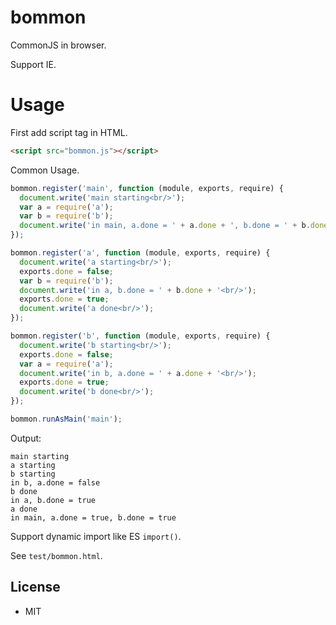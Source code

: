 # bommon

CommonJS in browser.

Support IE.

# Usage

First add script tag in HTML.

``` html
<script src="bommon.js"></script>
```

Common Usage.

``` js
bommon.register('main', function (module, exports, require) {
  document.write('main starting<br/>');
  var a = require('a');
  var b = require('b');
  document.write('in main, a.done = ' + a.done + ', b.done = ' + b.done + '<br/>');
});

bommon.register('a', function (module, exports, require) {
  document.write('a starting<br/>');
  exports.done = false;
  var b = require('b');
  document.write('in a, b.done = ' + b.done + '<br/>');
  exports.done = true;
  document.write('a done<br/>');
});

bommon.register('b', function (module, exports, require) {
  document.write('b starting<br/>');
  exports.done = false;
  var a = require('a');
  document.write('in b, a.done = ' + a.done + '<br/>');
  exports.done = true;
  document.write('b done<br/>');
});

bommon.runAsMain('main');
```

Output:

```
main starting
a starting
b starting
in b, a.done = false
b done
in a, b.done = true
a done
in main, a.done = true, b.done = true
```

Support dynamic import like ES `import()`.

See `test/bommon.html`.

## License

* MIT
